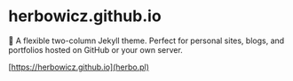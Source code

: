 # herbowicz.github.io
:triangular_ruler: A flexible two-column Jekyll theme. Perfect for personal sites, blogs, and portfolios hosted on GitHub or your own server.

[https://herbowicz.github.io](herbo.pl)
